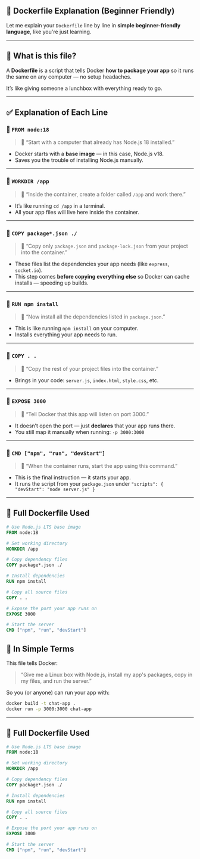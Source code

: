 ## 🐳 Dockerfile Explanation (Beginner Friendly)

Let me explain your `Dockerfile` line by line in **simple beginner-friendly language**, like you're just learning.

---

## 🐳 What is this file?

A **Dockerfile** is a script that tells Docker **how to package your app** so it runs the same on any computer — no setup headaches.

It’s like giving someone a lunchbox with everything ready to go.

---

## ✅ Explanation of Each Line

### 🔹 `FROM node:18`
> 🧠 “Start with a computer that already has Node.js 18 installed.”

- Docker starts with a **base image** — in this case, Node.js v18.
- Saves you the trouble of installing Node.js manually.

---

### 🔹 `WORKDIR /app`
> 🧠 “Inside the container, create a folder called `/app` and work there.”

- It’s like running `cd /app` in a terminal.
- All your app files will live here inside the container.

---

### 🔹 `COPY package*.json ./`
> 🧠 “Copy only `package.json` and `package-lock.json` from your project into the container.”

- These files list the dependencies your app needs (like `express`, `socket.io`).
- This step comes **before copying everything else** so Docker can cache installs — speeding up builds.

---

### 🔹 `RUN npm install`
> 🧠 “Now install all the dependencies listed in `package.json`.”

- This is like running `npm install` on your computer.
- Installs everything your app needs to run.

---

### 🔹 `COPY . .`
> 🧠 “Copy the rest of your project files into the container.”

- Brings in your code: `server.js`, `index.html`, `style.css`, etc.

---

### 🔹 `EXPOSE 3000`
> 🧠 “Tell Docker that this app will listen on port 3000.”

- It doesn’t open the port — just **declares** that your app runs there.
- You still map it manually when running: `-p 3000:3000`

---

### 🔹 `CMD ["npm", "run", "devStart"]`
> 🧠 “When the container runs, start the app using this command.”

- This is the final instruction — it starts your app.
- It runs the script from your `package.json` under `"scripts": { "devStart": "node server.js" }`

---

## 📄 Full Dockerfile Used

```Dockerfile
# Use Node.js LTS base image
FROM node:18

# Set working directory
WORKDIR /app

# Copy dependency files
COPY package*.json ./

# Install dependencies
RUN npm install

# Copy all source files
COPY . .

# Expose the port your app runs on
EXPOSE 3000

# Start the server
CMD ["npm", "run", "devStart"]
```

## 🎉 In Simple Terms

This file tells Docker:

> “Give me a Linux box with Node.js, install my app's packages, copy in my files, and run the server.”

So you (or anyone) can run your app with:
```bash
docker build -t chat-app .
docker run -p 3000:3000 chat-app
```

---

## 📄 Full Dockerfile Used

```Dockerfile
# Use Node.js LTS base image
FROM node:18

# Set working directory
WORKDIR /app

# Copy dependency files
COPY package*.json ./

# Install dependencies
RUN npm install

# Copy all source files
COPY . .

# Expose the port your app runs on
EXPOSE 3000

# Start the server
CMD ["npm", "run", "devStart"]
```
